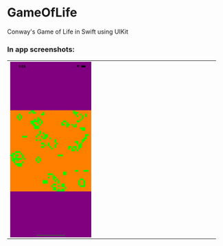 # GameOfLife
Conway's Game of Life in Swift using UIKit

### In app screenshots:
<table border="0" cellspacing="0" cellpadding="0" style="border: none;">

  <tr>
    <td>
      <img src="/zScreenshots/Simulator Screen Shot - iPhone 13 Pro Max - 2022-02-06 at 17.58.36.png" width="40%" style="float: left;">
    </td>
  </tr>

</table>
